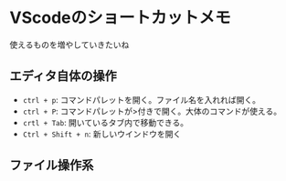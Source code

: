 # VScodeのショートカットメモ

使えるものを増やしていきたいね

## エディタ自体の操作

- `ctrl + p`: コマンドパレットを開く。ファイル名を入れれば開く。
- `ctrl + P`: コマンドパレットが>付きで開く。大体のコマンドが使える。
- `crtl + Tab`: 開いているタブ内で移動できる。
- `Ctrl + Shift + n`: 新しいウインドウを開く

## ファイル操作系

